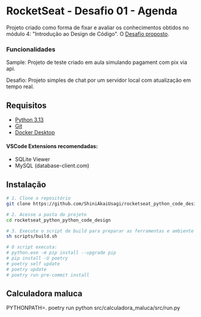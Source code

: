 # RocketSeat - Desafio 01 - Agenda

Projeto criado como forma de fixar e avaliar os conhecimentos obtidos no módulo 4: "Introdução ao Design de Código".
O [Desafio proposto](Desafio04.txt).

### Funcionalidades

Sample: Projeto de teste criado em aula simulando pagament com pix via api.

Desafio: Projeto simples de chat por um servidor local com atualização em tempo real.

## Requisitos

- [Python 3.13](https://www.python.org/downloads/)
- [Git](https://git-scm.com/downloads)
- [Docker Desktop](https://docs.docker.com/desktop/)

#### VSCode Extensions recomendadas:
- SQLite Viewer
- MySQL (database-client.com)

## Instalação

```bash
# 1. Clone o repositório
git clone https://github.com/ShiniAkaiUsagi/rocketseat_python_code_design.git

# 2. Acesse a pasta do projeto
cd rocketseat_python_python_code_design

# 3. Execute o script de build para preparar as ferramentas e ambiente
sh scripts/build.sh

# O script executa:
# python.exe -m pip install --upgrade pip
# pip install -U poetry
# poetry self update
# poetry update
# poetry run pre-commit install

```

## Calculadora maluca
PYTHONPATH=. poetry run python src/calculadora_maluca/src/run.py

